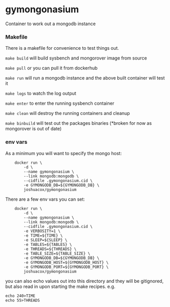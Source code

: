 # gymongonasium

Container to work out a mongodb instance

### Makefile

There is a makefile for convenience to test things out.

`make build` will build sysbench and mongorover image from source

`make pull` or you can pull it from dockerhub

`make run` will run a mongodb instance and the above built container
will test it

`make logs` to watch the log output

`make enter` to enter the running sysbench container

`make clean` will destroy the running containers and cleanup

`make binbuild` will test out the packages binaries (*broken for now as
mongorover is out of date)

### env vars

As a minimum you will want to specify the mongo host:

```
	docker run \
		-d \
		--name gymongonasium \
		--link mongodb:mongodb \
		--cidfile .gymongonasium.cid \
		-e GYMONGODB_DB=${GYMONGODB_DB} \
		joshuacox/gymongonasium
```

There are a few env vars you can set:

```
	docker run \
		-d \
		--name gymongonasium \
		--link mongodb:mongodb \
		--cidfile .gymongonasium.cid \
		-e VERBOSITY=1 \
		-e TIME=${TIME} \
		-e SLEEP=${SLEEP} \
		-e TABLES=${TABLES} \
		-e THREADS=${THREADS} \
		-e TABLE_SIZE=${TABLE_SIZE} \
		-e GYMONGODB_DB=${GYMONGODB_DB} \
		-e GYMONGODB_HOST=${GYMONGODB_HOST} \
		-e GYMONGODB_PORT=${GYMONGODB_PORT} \
		joshuacox/gymongonasium
```

you can also echo values out into this directory and they will be
gitignored, but also read in upon starting the make recipes.  e.g.

```
echo 240>TIME
echo 55>THREADS
```
